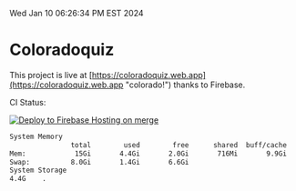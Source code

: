 Wed Jan 10 06:26:34 PM EST 2024

# Coloradoquiz


This project is live at [https://coloradoquiz.web.app](https://coloradoquiz.web.app "colorado!") thanks to Firebase.

CI Status: 

[![Deploy to Firebase Hosting on merge](https://github.com/teamkushal/coloradoquiz/actions/workflows/firebase-hosting-merge.yml/badge.svg)](https://github.com/teamkushal/coloradoquiz/actions/workflows/firebase-hosting-merge.yml)

```bash
System Memory
               total        used        free      shared  buff/cache   available
Mem:            15Gi       4.4Gi       2.0Gi       716Mi       9.9Gi        10Gi
Swap:          8.0Gi       1.4Gi       6.6Gi
System Storage
4.4G	.
```
